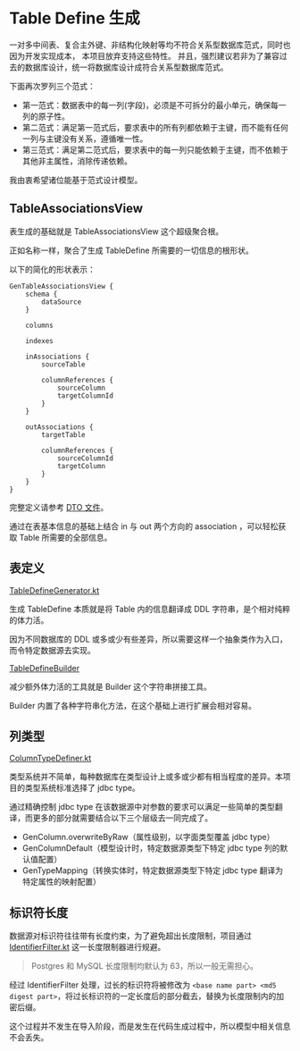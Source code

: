 # Table Define 生成

一对多中间表、复合主外键、非结构化映射等均不符合关系型数据库范式，同时也因为开发实现成本， 本项目放弃支持这些特性。
并且，强烈建议若非为了兼容过去的数据库设计，统一将数据库设计成符合关系型数据库范式。

下面再次罗列三个范式：
- 第一范式：数据表中的每一列(字段)，必须是不可拆分的最小单元，确保每一列的原子性。
- 第二范式：满足第一范式后，要求表中的所有列都依赖于主键，而不能有任何一列与主键没有关系，遵循唯一性。
- 第三范式：满足第二范式后，要求表中的每一列只能依赖于主键，而不依赖于其他非主属性，消除传递依赖。

我由衷希望诸位能基于范式设计模型。

## TableAssociationsView

表生成的基础就是 TableAssociationsView 这个超级聚合根。

正如名称一样，聚合了生成 TableDefine 所需要的一切信息的根形状。

以下的简化的形状表示：

```
GenTableAssociationsView {
    schema {
        dataSource
    }

    columns

    indexes

    inAssociations {
        sourceTable

        columnReferences {
            sourceColumn
            targetColumnId
        }
    }

    outAssociations {
        targetTable

        columnReferences {
            sourceColumnId
            targetColumn
        }
    }
}
```

完整定义请参考 [DTO 文件](https://github.com/pot-mot/jimmer-code-gen-kotlin/blob/main/src/main/dto/top/potmot/model/GenTable.dto#L55)。

通过在表基本信息的基础上结合 in 与 out 两个方向的 association ，可以轻松获取 Table 所需要的全部信息。

## 表定义

[TableDefineGenerator.kt](https://github.com/pot-mot/jimmer-code-gen-kotlin/blob/main/src/main/kotlin/top/potmot/core/database/generate/TableDefineGenerator.kt)

生成 TableDefine 本质就是将 Table 内的信息翻译成 DDL 字符串，是个相对纯粹的体力活。

因为不同数据库的 DDL 或多或少有些差异，所以需要这样一个抽象类作为入口，而令特定数据源去实现。

[TableDefineBuilder](https://github.com/pot-mot/jimmer-code-gen-kotlin/blob/main/src/main/kotlin/top/potmot/core/database/generate/builder/TableDefineBuilder.kt)

减少额外体力活的工具就是 Builder 这个字符串拼接工具。

Builder 内置了各种字符串化方法，在这个基础上进行扩展会相对容易。

## 列类型

[ColumnTypeDefiner.kt](https://github.com/pot-mot/jimmer-code-gen-kotlin/blob/main/src/main/kotlin/top/potmot/core/database/generate/columnType/ColumnTypeDefiner.kt)

类型系统并不简单，每种数据库在类型设计上或多或少都有相当程度的差异。本项目的类型系统标准选择了 jdbc type。

通过精确控制 jdbc type 在该数据源中对参数的要求可以满足一些简单的类型翻译，而更多的部分就需要结合以下三个层级去一同完成了。

- GenColumn.overwriteByRaw（属性级别，以字面类型覆盖 jdbc type）
- GenColumnDefault（模型设计时，特定数据源类型下特定 jdbc type 列的默认值配置）
- GenTypeMapping（转换实体时，特定数据源类型下特定 jdbc type 翻译为特定属性的映射配置）

## 标识符长度

数据源对标识符往往带有长度约束，为了避免超出长度限制，项目通过 [IdentifierFilter.kt](https://github.com/pot-mot/jimmer-code-gen-kotlin/blob/main/src/main/kotlin/top/potmot/core/database/generate/identifier/IdentifierFilter.kt) 这一长度限制器进行规避。

> Postgres 和 MySQL 长度限制均默认为 63，所以一般无需担心。

经过 IdentifierFilter 处理，过长的标识符将被修改为 `<base name part> <md5 digest part>`，将过长标识符的一定长度后的部分截去，替换为长度限制内的加密后缀。

这个过程并不发生在导入阶段，而是发生在代码生成过程中，所以模型中相关信息不会丢失。
